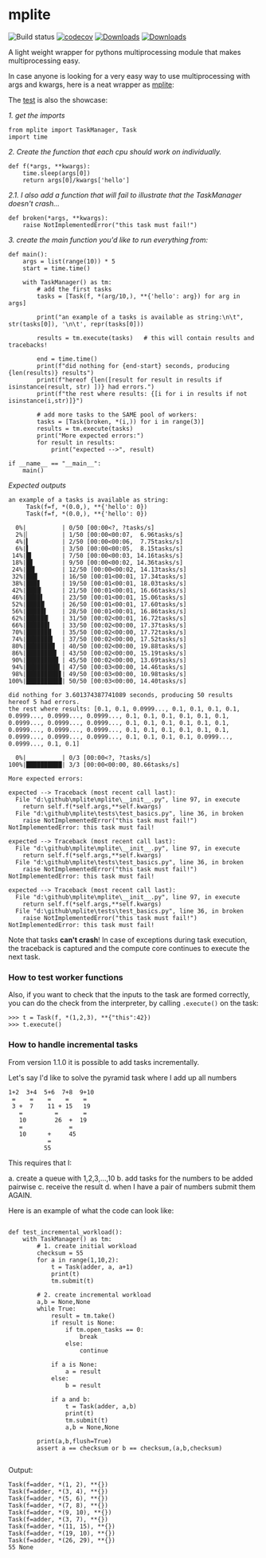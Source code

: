 # mplite

![Build status](https://github.com/root-11/mplite/actions/workflows/python-package.yml/badge.svg)
[![codecov](https://codecov.io/gh/root-11/mplite/branch/main/graph/badge.svg?token=QRBR8W5AB3)](https://codecov.io/gh/root-11/mplite)
[![Downloads](https://pepy.tech/badge/mplite)](https://pepy.tech/project/mplite)
[![Downloads](https://pepy.tech/badge/mplite/month)](https://pepy.tech/project/mplite/month)

A light weight wrapper for pythons multiprocessing module that makes multiprocessing easy.

In case anyone is looking for a very easy way to use multiprocessing with args and kwargs, here is a neat wrapper as [mplite](https://pypi.org/project/mplite/):

The [test](https://github.com/root-11/mplite/blob/main/tests/test_basics.py) is also the showcase:

*1. get the imports*

```
from mplite import TaskManager, Task
import time
```

*2. Create the function that each cpu should work on individually.*

```
def f(*args, **kwargs):
    time.sleep(args[0])
    return args[0]/kwargs['hello']
```

*2.1. I also add a function that will fail to illustrate that the TaskManager doesn't crash...*
```
def broken(*args, **kwargs):
    raise NotImplementedError("this task must fail!")
```


*3. create the main function you'd like to run everything from:*

```
def main():
    args = list(range(10)) * 5
    start = time.time()
    
    with TaskManager() as tm:
        # add the first tasks
        tasks = [Task(f, *(arg/10,), **{'hello': arg}) for arg in args]

        print("an example of a tasks is available as string:\n\t", str(tasks[0]), '\n\t', repr(tasks[0]))

        results = tm.execute(tasks)   # this will contain results and tracebacks!
        
        end = time.time()
        print(f"did nothing for {end-start} seconds, producing {len(results)} results")
        print(f"hereof {len([result for result in results if isinstance(result, str) ])} had errors.")
        print(f"the rest where results: {[i for i in results if not isinstance(i,str)]}")
        
        # add more tasks to the SAME pool of workers:
        tasks = [Task(broken, *(i,)) for i in range(3)]
        results = tm.execute(tasks)
        print("More expected errors:")
        for result in results:
            print("expected -->", result)  

if __name__ == "__main__":
    main()
```

*Expected outputs*

```
an example of a tasks is available as string:
	 Task(f=f, *(0.0,), **{'hello': 0}) 
	 Task(f=f, *(0.0,), **{'hello': 0})

  0%|          | 0/50 [00:00<?, ?tasks/s]
  2%|▏         | 1/50 [00:00<00:07,  6.96tasks/s]
  4%|▍         | 2/50 [00:00<00:06,  7.75tasks/s]
  6%|▌         | 3/50 [00:00<00:05,  8.15tasks/s]
 14%|█▍        | 7/50 [00:00<00:03, 14.16tasks/s]
 18%|█▊        | 9/50 [00:00<00:02, 14.36tasks/s]
 24%|██▍       | 12/50 [00:00<00:02, 14.13tasks/s]
 32%|███▏      | 16/50 [00:01<00:01, 17.34tasks/s]
 38%|███▊      | 19/50 [00:01<00:01, 18.03tasks/s]
 42%|████▏     | 21/50 [00:01<00:01, 16.66tasks/s]
 46%|████▌     | 23/50 [00:01<00:01, 15.06tasks/s]
 52%|█████▏    | 26/50 [00:01<00:01, 17.60tasks/s]
 56%|█████▌    | 28/50 [00:01<00:01, 16.86tasks/s]
 62%|██████▏   | 31/50 [00:02<00:01, 16.72tasks/s]
 66%|██████▌   | 33/50 [00:02<00:00, 17.37tasks/s]
 70%|███████   | 35/50 [00:02<00:00, 17.72tasks/s]
 74%|███████▍  | 37/50 [00:02<00:00, 17.52tasks/s]
 80%|████████  | 40/50 [00:02<00:00, 19.88tasks/s]
 86%|████████▌ | 43/50 [00:02<00:00, 15.19tasks/s]
 90%|█████████ | 45/50 [00:02<00:00, 13.69tasks/s]
 94%|█████████▍| 47/50 [00:03<00:00, 14.46tasks/s]
 98%|█████████▊| 49/50 [00:03<00:00, 10.98tasks/s]
100%|██████████| 50/50 [00:03<00:00, 14.40tasks/s]

did nothing for 3.601374387741089 seconds, producing 50 results
hereof 5 had errors.
the rest where results: [0.1, 0.1, 0.0999..., 0.1, 0.1, 0.1, 0.1, 0.0999..., 0.0999..., 0.0999..., 0.1, 0.1, 0.1, 0.1, 0.1, 0.1, 0.0999..., 0.0999..., 0.0999..., 0.1, 0.1, 0.1, 0.1, 0.1, 0.1, 0.0999..., 0.0999..., 0.0999..., 0.1, 0.1, 0.1, 0.1, 0.1, 0.1, 0.0999..., 0.0999..., 0.0999..., 0.1, 0.1, 0.1, 0.1, 0.0999..., 0.0999..., 0.1, 0.1]

  0%|          | 0/3 [00:00<?, ?tasks/s]
100%|██████████| 3/3 [00:00<00:00, 80.66tasks/s]

More expected errors:

expected --> Traceback (most recent call last):
  File "d:\github\mplite\mplite\__init__.py", line 97, in execute
    return self.f(*self.args,**self.kwargs)
  File "d:\github\mplite\tests\test_basics.py", line 36, in broken
    raise NotImplementedError("this task must fail!")
NotImplementedError: this task must fail!

expected --> Traceback (most recent call last):
  File "d:\github\mplite\mplite\__init__.py", line 97, in execute
    return self.f(*self.args,**self.kwargs)
  File "d:\github\mplite\tests\test_basics.py", line 36, in broken
    raise NotImplementedError("this task must fail!")
NotImplementedError: this task must fail!

expected --> Traceback (most recent call last):
  File "d:\github\mplite\mplite\__init__.py", line 97, in execute
    return self.f(*self.args,**self.kwargs)
  File "d:\github\mplite\tests\test_basics.py", line 36, in broken
    raise NotImplementedError("this task must fail!")
NotImplementedError: this task must fail!

```

Note that tasks **can't crash**! In case of exceptions during
task execution, the traceback is captured and the compute
core continues to execute the next task.

### How to test worker functions

Also, if you want to check that the inputs to the task
are formed correctly, you can do the check from the interpreter,
by calling `.execute()` on the task:

```
>>> t = Task(f, *(1,2,3), **{"this":42})
>>> t.execute()
```

### How to handle incremental tasks

From version 1.1.0 it is possible to add tasks incrementally.

Let's say I'd like to solve the pyramid task where I add up all numbers

```
1+2  3+4  5+6  7+8  9+10
 =    =    =    =    = 
 3 +  7    11 + 15   19
   =         =       =
   10        26  +  19
   =             =
   10      +     45
           = 
          55
```

This requires that I:

a. create a queue with 1,2,3,...,10
b. add tasks for the numbers to be added pairwise
c. receive the result
d. when I have a pair of numbers submit them AGAIN.

Here is an example of what the code can look like:
```

def test_incremental_workload():
    with TaskManager() as tm:       
        # 1. create initial workload
        checksum = 55
        for a in range(1,10,2):
            t = Task(adder, a, a+1)
            print(t)
            tm.submit(t)
    
        # 2. create incremental workload
        a,b = None,None
        while True:
            result = tm.take()
            if result is None:
                if tm.open_tasks == 0:
                    break
                else:
                    continue
            
            if a is None:
                a = result
            else:
                b = result
            
            if a and b:
                t = Task(adder, a,b)
                print(t)
                tm.submit(t)
                a,b = None,None

        print(a,b,flush=True)
        assert a == checksum or b == checksum,(a,b,checksum)


```

Output:
```
Task(f=adder, *(1, 2), **{})
Task(f=adder, *(3, 4), **{})
Task(f=adder, *(5, 6), **{})
Task(f=adder, *(7, 8), **{})
Task(f=adder, *(9, 10), **{})
Task(f=adder, *(3, 7), **{})
Task(f=adder, *(11, 15), **{})
Task(f=adder, *(19, 10), **{})
Task(f=adder, *(26, 29), **{})
55 None

```
